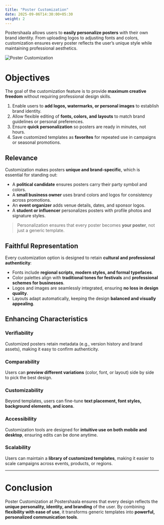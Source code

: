 ```yaml
---
title: "Poster Customization"
date: 2025-09-06T14:30:00+05:30
weight: 2
---
```


Postershaala allows users to **easily personalize posters** with their own brand identity. From uploading logos to adjusting fonts and colors, customization ensures every poster reflects the user’s unique style while maintaining professional aesthetics.

![Poster Customization](/images/postershaala-customization.jpg)

# Objectives

The goal of the customization feature is to provide **maximum creative freedom** without requiring professional design skills.  

1. Enable users to **add logos, watermarks, or personal images** to establish brand identity.  
2. Allow flexible editing of **fonts, colors, and layouts** to match brand guidelines or personal preferences.  
3. Ensure **quick personalization** so posters are ready in minutes, not hours.  
4. Save customized templates as **favorites** for repeated use in campaigns or seasonal promotions.  

## Relevance

Customization makes posters **unique and brand-specific**, which is essential for standing out:  
- A **political candidate** ensures posters carry their party symbol and colors.  
- A **small business owner** uses brand colors and logos for consistency across promotions.  
- An **event organizer** adds venue details, dates, and sponsor logos.  
- A **student or influencer** personalizes posters with profile photos and signature styles.  

> Personalization ensures that every poster becomes **your poster**, not just a generic template.

## Faithful Representation

Every customization option is designed to retain **cultural and professional authenticity**:  

- Fonts include **regional scripts, modern styles, and formal typefaces**.  
- Color palettes align with **traditional tones for festivals** and **professional schemes for businesses**.  
- Logos and images are seamlessly integrated, ensuring **no loss in design quality**.  
- Layouts adapt automatically, keeping the design **balanced and visually appealing**.  

## Enhancing Characteristics

### Verifiability  
Customized posters retain metadata (e.g., version history and brand assets), making it easy to confirm authenticity.  

### Comparability  
Users can **preview different variations** (color, font, or layout) side by side to pick the best design.  

### Customizability  
Beyond templates, users can fine-tune **text placement, font styles, background elements, and icons**.  

### Accessibility  
Customization tools are designed for **intuitive use on both mobile and desktop**, ensuring edits can be done anytime.  

### Scalability  
Users can maintain a **library of customized templates**, making it easier to scale campaigns across events, products, or regions.  

---

# Conclusion  

Poster Customization at Postershaala ensures that every design reflects the **unique personality, identity, and branding** of the user. By combining **flexibility with ease of use**, it transforms generic templates into **powerful, personalized communication tools**.
